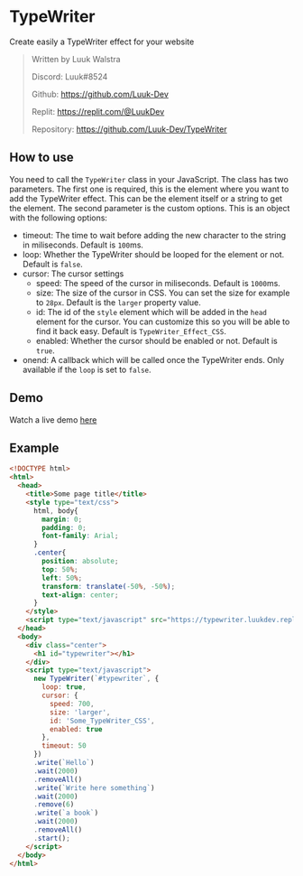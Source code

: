 # TypeWriter
Create easily a TypeWriter effect for your website

> Written by Luuk Walstra
> 
> Discord: Luuk#8524
> 
> Github: https://github.com/Luuk-Dev
> 
> Replit: https://replit.com/@LuukDev
> 
> Repository: https://github.com/Luuk-Dev/TypeWriter

## How to use
You need to call the `TypeWriter` class in your JavaScript. The class has two parameters. The first one is required, this is the element where you want to add the TypeWriter effect. This can be the element itself or a string to get the element. The second parameter is the custom options. This is an object with the following options:
- timeout: The time to wait before adding the new character to the string in miliseconds. Default is `100`ms.
- loop: Whether the TypeWriter should be looped for the element or not. Default is `false`.
- cursor: The cursor settings
   - speed: The speed of the cursor in miliseconds. Default is `1000`ms.
   - size: The size of the cursor in CSS. You can set the size for example to `28px`. Default is the `larger` property value.
   - id: The id of the `style` element which will be added in the `head` element for the cursor. You can customize this so you will be able to find it back easy. Default is `TypeWriter_Effect_CSS`.
   - enabled: Whether the cursor should be enabled or not. Default is `true`.
- onend: A callback which will be called once the TypeWriter ends. Only available if the `loop` is set to `false`.

## Demo
Watch a live demo [here](https://typewriter.luukdev.repl.co)

## Example
```html
<!DOCTYPE html>
<html>
  <head>
    <title>Some page title</title>
    <style type="text/css">
      html, body{
        margin: 0;
        padding: 0;
        font-family: Arial;
      }
      .center{
        position: absolute;
        top: 50%;
        left: 50%;
        transform: translate(-50%, -50%);
        text-align: center;
      }
    </style>
    <script type="text/javascript" src="https://typewriter.luukdev.repl.co/TypeWriter.js"></script>
  </head>
  <body>
    <div class="center">
      <h1 id="typewriter"></h1>
    </div>
    <script type="text/javascript">
      new TypeWriter(`#typewriter`, {
        loop: true,
        cursor: {
          speed: 700,
          size: 'larger',
          id: 'Some_TypeWriter_CSS',
          enabled: true
        },
        timeout: 50
      })
      .write(`Hello`)
      .wait(2000)
      .removeAll()
      .write(`Write here something`)
      .wait(2000)
      .remove(6)
      .write(`a book`)
      .wait(2000)
      .removeAll()
      .start();
    </script>
  </body>
</html>
```
